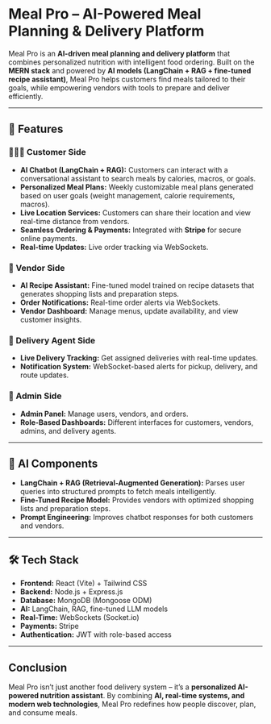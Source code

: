 

# Meal Pro – AI-Powered Meal Planning & Delivery Platform

Meal Pro is an **AI-driven meal planning and delivery platform** that combines personalized nutrition with intelligent food ordering. Built on the **MERN stack** and powered by **AI models (LangChain + RAG + fine-tuned recipe assistant)**, Meal Pro helps customers find meals tailored to their goals, while empowering vendors with tools to prepare and deliver efficiently.

---

## 🚀 Features

### 🧑‍🤝‍🧑 Customer Side

* **AI Chatbot (LangChain + RAG):** Customers can interact with a conversational assistant to search meals by calories, macros, or goals.
* **Personalized Meal Plans:** Weekly customizable meal plans generated based on user goals (weight management, calorie requirements, macros).
* **Live Location Services:** Customers can share their location and view real-time distance from vendors.
* **Seamless Ordering & Payments:** Integrated with **Stripe** for secure online payments.
* **Real-time Updates:** Live order tracking via WebSockets.

### 🛒 Vendor Side

* **AI Recipe Assistant:** Fine-tuned model trained on recipe datasets that generates shopping lists and preparation steps.
* **Order Notifications:** Real-time order alerts via WebSockets.
* **Vendor Dashboard:** Manage menus, update availability, and view customer insights.

### 🚚 Delivery Agent Side

* **Live Delivery Tracking:** Get assigned deliveries with real-time updates.
* **Notification System:** WebSocket-based alerts for pickup, delivery, and route updates.

### 🔑 Admin Side

* **Admin Panel:** Manage users, vendors, and orders.
* **Role-Based Dashboards:** Different interfaces for customers, vendors, admins, and delivery agents.

---

## 🧠 AI Components

* **LangChain + RAG (Retrieval-Augmented Generation):** Parses user queries into structured prompts to fetch meals intelligently.
* **Fine-Tuned Recipe Model:** Provides vendors with optimized shopping lists and preparation steps.
* **Prompt Engineering:** Improves chatbot responses for both customers and vendors.

---

## 🛠️ Tech Stack

* **Frontend:** React (Vite) + Tailwind CSS
* **Backend:** Node.js + Express.js
* **Database:** MongoDB (Mongoose ODM)
* **AI:** LangChain, RAG, fine-tuned LLM models
* **Real-Time:** WebSockets (Socket.io)
* **Payments:** Stripe
* **Authentication:** JWT with role-based access

---


##  Conclusion

Meal Pro isn’t just another food delivery system – it’s a **personalized AI-powered nutrition assistant**. By combining **AI, real-time systems, and modern web technologies**, Meal Pro redefines how people discover, plan, and consume meals.

